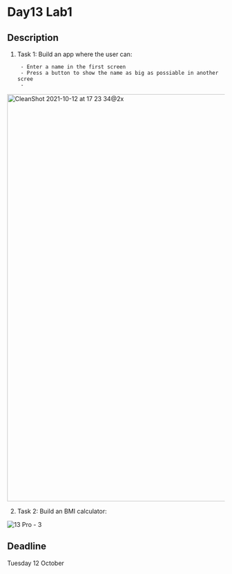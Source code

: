 # Day13 Lab1

## Description 

1. Task 1: Build an app where the user can:

        - Enter a name in the first screen
        - Press a button to show the name as big as possiable in another scree
        - 
<img width="941" alt="CleanShot 2021-10-12 at 17 23 34@2x" src="https://user-images.githubusercontent.com/34512743/136974480-55bb2a46-3366-4071-88cf-2195997e862e.png">




2. Task 2: Build an BMI calculator:

![13 Pro - 3](https://user-images.githubusercontent.com/34512743/136974357-10463023-0673-4ac9-8b73-dcc7daadbe62.png)


## Deadline
Tuesday 12 October
